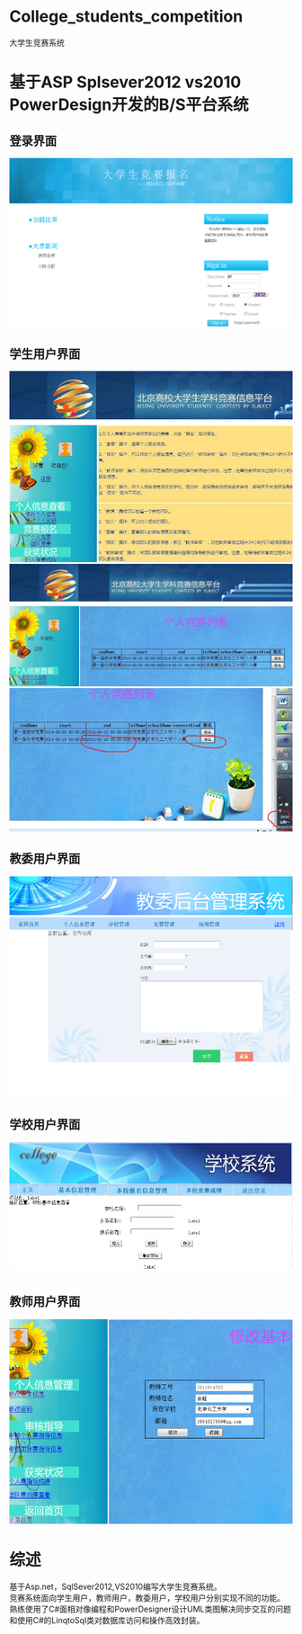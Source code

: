 # College_students_competition
大学生竞赛系统

基于ASP Splsever2012 vs2010 PowerDesign开发的B/S平台系统
===================================  
登录界面
-----------------------------------  
![github](  https://github.com/df865017/College_students_competition/blob/master/pic/MainEnter.png "github") 

学生用户界面
-----------------------------------  
![github]( https://github.com/df865017/College_students_competition/blob/master/pic/student.jpg "github") 
![github]( https://github.com/df865017/College_students_competition/blob/master/pic/student2.jpg "github") 
![github]( https://github.com/df865017/College_students_competition/blob/master/pic/student3.jpg "github") 

教委用户界面
-----------------------------------  
![github]( https://github.com/df865017/College_students_competition/blob/master/pic/JiaoWei.png "github") 

学校用户界面
-----------------------------------  
![github]( https://github.com/df865017/College_students_competition/blob/master/pic/School.png "github") 

教师用户界面
-----------------------------------  
![github]( https://github.com/df865017/College_students_competition/blob/master/pic/Teacher.jpg "github") 


综述
===================================  
基于Asp.net，SqlSever2012,VS2010编写大学生竞赛系统。</br>
竞赛系统面向学生用户，教师用户，教委用户，学校用户分别实现不同的功能。</br>
熟练使用了C#面相对像编程和PowerDesigner设计UML类图解决同步交互的问题和使用C#的LinqtoSql类对数据库访问和操作高效封装。</br>

